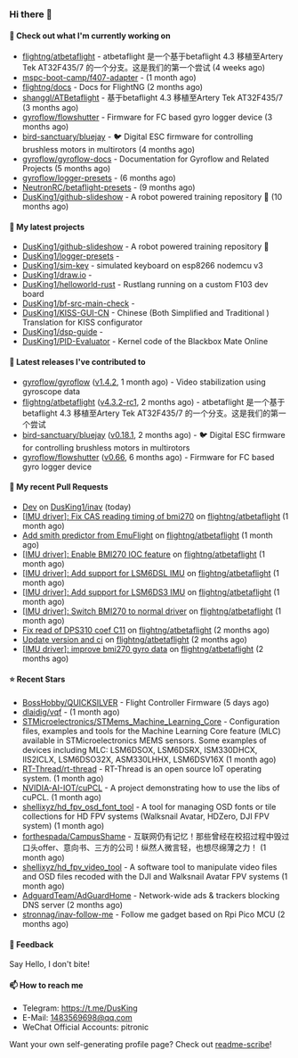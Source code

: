 ### Hi there 👋

#### 👷 Check out what I'm currently working on

- [flightng/atbetaflight](https://github.com/flightng/atbetaflight) - atbetaflight 是一个基于betaflight 4.3  移植至Artery Tek AT32F435/7 的一个分支。这是我们的第一个尝试 (4 weeks ago)
- [mspc-boot-camp/f407-adapter](https://github.com/mspc-boot-camp/f407-adapter) -  (1 month ago)
- [flightng/docs](https://github.com/flightng/docs) - Docs for FlightNG (2 months ago)
- [shanggl/ATBetaflight](https://github.com/shanggl/ATBetaflight) - 基于betaflight 4.3  移植至Artery Tek AT32F435/7 (3 months ago)
- [gyroflow/flowshutter](https://github.com/gyroflow/flowshutter) - Firmware for FC based gyro logger device (3 months ago)
- [bird-sanctuary/bluejay](https://github.com/bird-sanctuary/bluejay) - :bird: Digital ESC firmware for controlling brushless motors in multirotors (4 months ago)
- [gyroflow/gyroflow-docs](https://github.com/gyroflow/gyroflow-docs) - Documentation for Gyroflow and Related Projects (5 months ago)
- [gyroflow/logger-presets](https://github.com/gyroflow/logger-presets) -  (6 months ago)
- [NeutronRC/betaflight-presets](https://github.com/NeutronRC/betaflight-presets) -  (9 months ago)
- [DusKing1/github-slideshow](https://github.com/DusKing1/github-slideshow) - A robot powered training repository :robot: (10 months ago)

#### 🌱 My latest projects

- [DusKing1/github-slideshow](https://github.com/DusKing1/github-slideshow) - A robot powered training repository :robot:
- [DusKing1/logger-presets](https://github.com/DusKing1/logger-presets) - 
- [DusKing1/sim-key](https://github.com/DusKing1/sim-key) - simulated keyboard on esp8266 nodemcu v3
- [DusKing1/draw.io](https://github.com/DusKing1/draw.io) - 
- [DusKing1/helloworld-rust](https://github.com/DusKing1/helloworld-rust) - Rustlang running on a custom F103 dev board
- [DusKing1/bf-src-main-check](https://github.com/DusKing1/bf-src-main-check) - 
- [DusKing1/KISS-GUI-CN](https://github.com/DusKing1/KISS-GUI-CN) - Chinese (Both Simplified and Traditional ) Translation for KISS configurator
- [DusKing1/dsp-guide](https://github.com/DusKing1/dsp-guide) - 
- [DusKing1/PID-Evaluator](https://github.com/DusKing1/PID-Evaluator) - Kernel code of the Blackbox Mate Online

#### 🔭 Latest releases I've contributed to

- [gyroflow/gyroflow](https://github.com/gyroflow/gyroflow) ([v1.4.2](https://github.com/gyroflow/gyroflow/releases/tag/v1.4.2), 1 month ago) - Video stabilization using gyroscope data
- [flightng/atbetaflight](https://github.com/flightng/atbetaflight) ([v4.3.2-rc1](https://github.com/flightng/atbetaflight/releases/tag/v4.3.2-rc1), 2 months ago) - atbetaflight 是一个基于betaflight 4.3  移植至Artery Tek AT32F435/7 的一个分支。这是我们的第一个尝试
- [bird-sanctuary/bluejay](https://github.com/bird-sanctuary/bluejay) ([v0.18.1](https://github.com/bird-sanctuary/bluejay/releases/tag/v0.18.1), 2 months ago) - :bird: Digital ESC firmware for controlling brushless motors in multirotors
- [gyroflow/flowshutter](https://github.com/gyroflow/flowshutter) ([v0.66](https://github.com/gyroflow/flowshutter/releases/tag/v0.66), 6 months ago) - Firmware for FC based gyro logger device

#### 🔨 My recent Pull Requests

- [Dev](https://github.com/DusKing1/inav/pull/1) on [DusKing1/inav](https://github.com/DusKing1/inav) (today)
- [[IMU driver]: Fix CAS reading timing of bmi270](https://github.com/flightng/atbetaflight/pull/22) on [flightng/atbetaflight](https://github.com/flightng/atbetaflight) (1 month ago)
- [Add smith predictor from EmuFlight](https://github.com/flightng/atbetaflight/pull/21) on [flightng/atbetaflight](https://github.com/flightng/atbetaflight) (1 month ago)
- [[IMU driver]: Enable BMI270 IOC feature](https://github.com/flightng/atbetaflight/pull/20) on [flightng/atbetaflight](https://github.com/flightng/atbetaflight) (1 month ago)
- [[IMU driver]: Add support for LSM6DSL IMU](https://github.com/flightng/atbetaflight/pull/19) on [flightng/atbetaflight](https://github.com/flightng/atbetaflight) (1 month ago)
- [[IMU driver]: Add support for LSM6DS3 IMU](https://github.com/flightng/atbetaflight/pull/18) on [flightng/atbetaflight](https://github.com/flightng/atbetaflight) (1 month ago)
- [[IMU driver]: Switch BMI270 to normal driver](https://github.com/flightng/atbetaflight/pull/16) on [flightng/atbetaflight](https://github.com/flightng/atbetaflight) (1 month ago)
- [Fix read of DPS310 coef C11](https://github.com/flightng/atbetaflight/pull/14) on [flightng/atbetaflight](https://github.com/flightng/atbetaflight) (2 months ago)
- [Update version and ci](https://github.com/flightng/atbetaflight/pull/13) on [flightng/atbetaflight](https://github.com/flightng/atbetaflight) (2 months ago)
- [[IMU driver]: improve bmi270 gyro data](https://github.com/flightng/atbetaflight/pull/11) on [flightng/atbetaflight](https://github.com/flightng/atbetaflight) (2 months ago)

#### ⭐ Recent Stars

- [BossHobby/QUICKSILVER](https://github.com/BossHobby/QUICKSILVER) - Flight Controller Firmware (5 days ago)
- [dlaidig/vqf](https://github.com/dlaidig/vqf) -  (1 month ago)
- [STMicroelectronics/STMems_Machine_Learning_Core](https://github.com/STMicroelectronics/STMems_Machine_Learning_Core) - Configuration files, examples and tools for the Machine Learning Core feature (MLC) available in STMicroelectronics MEMS sensors. Some examples of devices including MLC: LSM6DSOX, LSM6DSRX, ISM330DHCX, IIS2ICLX, LSM6DSO32X, ASM330LHHX, LSM6DSV16X (1 month ago)
- [RT-Thread/rt-thread](https://github.com/RT-Thread/rt-thread) - RT-Thread is an open source IoT operating system. (1 month ago)
- [NVIDIA-AI-IOT/cuPCL](https://github.com/NVIDIA-AI-IOT/cuPCL) - A project demonstrating how to use the libs of cuPCL. (1 month ago)
- [shellixyz/hd_fpv_osd_font_tool](https://github.com/shellixyz/hd_fpv_osd_font_tool) - A tool for managing OSD fonts or tile collections for HD FPV systems (Walksnail Avatar, HDZero, DJI FPV system) (1 month ago)
- [forthespada/CampusShame](https://github.com/forthespada/CampusShame) - 互联网仍有记忆！那些曾经在校招过程中毁过口头offer、意向书、三方的公司！纵然人微言轻，也想尽绵薄之力！ (1 month ago)
- [shellixyz/hd_fpv_video_tool](https://github.com/shellixyz/hd_fpv_video_tool) - A software tool to manipulate video files and OSD files recoded with the DJI and Walksnail Avatar FPV systems (1 month ago)
- [AdguardTeam/AdGuardHome](https://github.com/AdguardTeam/AdGuardHome) - Network-wide ads &amp; trackers blocking DNS server (2 months ago)
- [stronnag/inav-follow-me](https://github.com/stronnag/inav-follow-me) - Follow me gadget based on Rpi Pico MCU (2 months ago)

#### 💬 Feedback

Say Hello, I don't bite!

#### 📫 How to reach me

- Telegram: https://t.me/DusKing
- E-Mail: 1483569698@qq.com
- WeChat Official Accounts: pitronic

Want your own self-generating profile page? Check out [readme-scribe](https://github.com/muesli/readme-scribe)!
